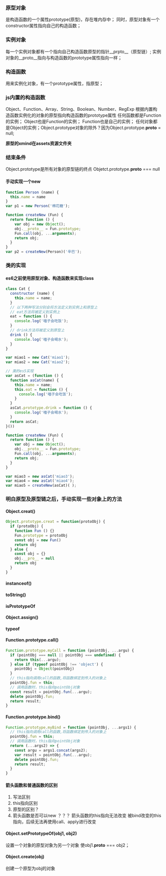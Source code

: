 <!--
 * @Author: qianqian.zhao
 * @Date: 2020-03-22 14:45:14
 * @LastEditors: qianqian.zhao
 * @LastEditTime: 2020-07-28 14:10:19
 * @Description: 原型记录
 -->

### 原型对象
是构造函数的一个属性prototype(原型)，存在堆内存中；
同时，原型对象有一个constructor属性指向自己的构造函数；

### 实例对象
每一个实例对象都有一个指向自己构造函数原型的指针__prpto__（原型链）;
实例对象的__proto__指向与构造函数的prototype属性指向一样；

### 构造函数
用来实例化对象，有一个prototype属性，指原型；

### js内置的构造函数
Object、Function、Array、String、Boolean、Number、RegExp
根据内置构造函数实例化的对象的原型指向构造函数的prototype属性
任何函数都是Function的实例；
Object也是Function的实例；
Function也是自己的实例；
任何对象都是Object的实例；Object.prototype对象的除外？因为Object.prototype.__proto__ = null;

**原型的xmind在assets资源文件夹**

### 结束条件
Object.prototype是所有对象的原型链的终点
Objetct.prototype.__proto__ === null

#### 手动实现一个new

``` javascript
function Person (name) {
  this.name = name
}
var p1 = new Person('棉花糖');

function createNew (Fun) {
  return function () {
    var obj = new Object();
    obj.__proto__ = Fun.prototype;
    Fun.call(obj, ...arguments);
    return obj;
  }
}
var p2 = createNew(Person)('辛巴');

```

### 类的实现
#### es6之前使用原型对象、构造函数来实现class
``` javascript
class Cat {
  constructor (name) {
    this.name = name;
  }
  // 以下两种写法分别会将方法定义到实例上和原型上
  // eat方法将被定义到实例上
  eat = function () {
    console.log('喵子会吃饭');
  }
  // drink方法将被定义到原型上
  drink () {
    console.log('喵子会喝水');
  }
}

var miao1 = new Cat('miao1');
var miao2 = new Cat('miao2');

// 类的es5实现
var asCat = (function () {
  function asCat(name) {
    this.name = name;
    this.eat = function () {
      console.log('喵子会吃饭');
    }
  }
  asCat.prototype.drink = function () {
    console.log('喵子会喝水');
  }
  return asCat;
}())

function createNew (Fun) {
  return function () {
    var obj = new Object();
    obj.__proto__ = Fun.prototype;
    Fun.call(obj, ...arguments);
    return obj;
  }
}

var miao3 = new asCat('miao3');
var miao4 = new asCat('miao4');
var miao5 = createNew(asCat)( );
```


### 明白原型及原型链之后，手动实现一些对象上的方法

#### Object.creat()
  ```javascript
  Object.prototype.creat = function(protoObj) {
    if (protoObj) {
      function Fun () {}
      Fun.prototype = protoObj
      const obj = new Fun()
      return obj
    } else {
      const obj = {}
      obj.__pro__ = null
      return obj
    }
  }
  ```
  
#### instanceof()

#### toString()

#### isPrototypeOf

#### Object.assign()

#### typeof

#### Function.prototype.call()

  ```javascript
  Function.prototype.myCall = function (pointObj, ...argu) {
    if (pointObj === null || pointObj === undefined) {
      return this(...argu);
    } else if (typeof pointObj !== 'object') {
      pointObj = Object(pointObj)
    }
    // this指向调用call的函数,将函数绑定到传入的对象上
    pointObj.fun = this;
    // 调用函数时，this指向pointObj对象
    const result = pointObj.fun(...argu);
    delete pointObj.fun;
    return result;
  }
  ```

#### Function.prototype.bind()

  ```javascript
  Function.prototype.myBind = function (pointObj, ...args1) {
    // this指向调用call的函数,将函数绑定到传入的对象上
    pointObj.fun = this;
    // 调用函数时，this指向pointObj对象
    return (...args2) => {
      const argu = args1.concat(args2);
      var result = pointObj.fun(...argu);
      delete pointObj.fun;
      return result;
    }
  }
  ```


#### 箭头函数和普通函数的区别
1. 写法区别
2. this指向区别
3. 原型的区别？
4. 箭头函数是否可以new ？？？
  箭头函数的this指向无法改变
  被bind改变的this指向，后续无法再使用call、apply进行改变
  
#### Object.setPrototypeOf(obj1, obj2)
设置一个对象的原型对象为另一个对象
使obj1.__proto__ === obj2；

#### Object.create(obj)
创建一个原型为obj的对象
